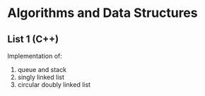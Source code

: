 # Algorithms and Data Structures
## List 1 (C++)
Implementation of:
1. queue and stack
2. singly linked list
3. circular doubly linked list
